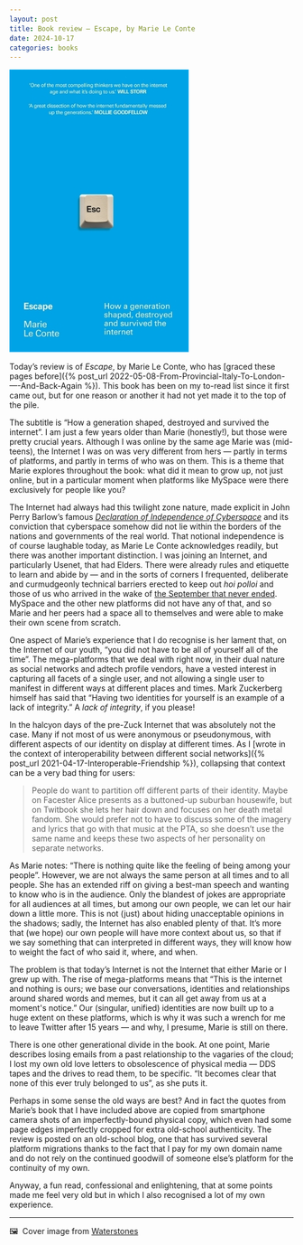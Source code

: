 ```yaml
---
layout: post
title: Book review — Escape, by Marie Le Conte
date: 2024-10-17
categories: books
---
```


![](/images/escape-cover.jpg)

Today’s review is of *Escape*, by Marie Le Conte, who has [graced these pages before]({% post_url 2022-05-08-From-Provincial-Italy-To-London-—-And-Back-Again %}). This book has been on my to-read list since it first came out, but for one reason or another it had not yet made it to the top of the pile.

The subtitle is “How a generation shaped, destroyed and survived the internet”. I am just a few years older than Marie (honestly!), but those were pretty crucial years. Although I was online by the same age Marie was (mid-teens), the Internet I was on was very different from hers — partly in terms of platforms, and partly in terms of who was on them. This is a theme that Marie explores throughout the book: what did it mean to grow up, not just online, but in a particular moment when platforms like MySpace were there exclusively for people like you?

The Internet had always had this twilight zone nature, made explicit in John Perry Barlow’s famous *[Declaration of Independence of Cyberspace](https://www.eff.org/cyberspace-independence)* and its conviction that cyberspace somehow did not lie within the borders of the nations and governments of the real world. That notional independence is of course laughable today, as Marie Le Conte acknowledges readily, but there was another important distinction. I was joining an Internet, and particularly Usenet, that had Elders. There were already rules and etiquette to learn and abide by — and in the sorts of corners I frequented, deliberate and curmudgeonly technical barriers erected to keep out *hoi polloi* and those of us who arrived in the wake of [the September that never ended](https://en.wikipedia.org/wiki/Eternal_September). MySpace and the other new platforms did not have any of that, and so Marie and her peers had a space all to themselves and were able to make their own scene from scratch. 

One aspect of Marie’s experience that I do recognise is her lament that, on the Internet of our youth, “you did not have to be all of yourself all of the time”. The mega-platforms that we deal with right now, in their dual nature as social networks and adtech profile vendors, have a vested interest in capturing all facets of a single user, and not allowing a single user to manifest in different ways at different places and times. Mark Zuckerberg himself has said that “Having two identities for yourself is an example of a lack of integrity.” A *lack of integrity*, if you please!

In the halcyon days of the pre-Zuck Internet that was absolutely not the case. Many if not most of us were anonymous or pseudonymous, with different aspects of our identity on display at different times. As I [wrote in the context of interoperability between different social networks]({% post_url 2021-04-17-Interoperable-Friendship %}), collapsing that context can be a very bad thing for users:

> People do want to partition off different parts of their identity. Maybe on Facester Alice presents as a buttoned-up suburban housewife, but on Twitbook she lets her hair down and focuses on her death metal fandom. She would prefer not to have to discuss some of the imagery and lyrics that go with that music at the PTA, so she doesn’t use the same name and keeps these two aspects of her personality on separate networks.

As Marie notes: “There is nothing quite like the feeling of being among your people”. However, we are not always the same person at all times and to all people. She has an extended riff on giving a best-man speech and wanting to know who is in the audience. Only the blandest of jokes are appropriate for all audiences at all times, but among our own people, we can let our hair down a little more. This is not (just) about hiding unacceptable opinions in the shadows; sadly, the Internet has also enabled plenty of that. It’s more that (we hope) our own people will have more context about us, so that if we say something that can interpreted in different ways, they will know how to weight the fact of who said it, where, and when. 

The problem is that today’s Internet is not the Internet that either Marie or I grew up with. The rise of mega-platforms means that “This is the internet and nothing is ours; we base our conversations, identities and relationships around shared words and memes, but it can all get away from us at a moment's notice.” Our (singular, unified) identities are now built up to a huge extent on these platforms, which is why it was such a wrench for me to leave Twitter after 15 years — and why, I presume, Marie is still on there. 

There is one other generational divide in the book. At one point, Marie describes losing emails from a past relationship to the vagaries of the cloud; I lost my own old love letters to obsolescence of physical media — DDS tapes and the drives to read them, to be specific. “It becomes clear that none of this ever truly belonged to us”, as she puts it. 

Perhaps in some sense the old ways are best? And in fact the quotes from Marie’s book that I have included above are copied from smartphone camera shots of an imperfectly-bound physical copy, which even had some page edges imperfectly cropped for extra old-school authenticity. The review is posted on an old-school blog, one that has survived several platform migrations thanks to the fact that I pay for my own domain name and do not rely on the continued goodwill of someone else’s platform for the continuity of my own. 

Anyway, a fun read, confessional and enlightening, that at some points made me feel very old but in which I also recognised a lot of my own experience.

***

🖼️  Cover image from [Waterstones](https://www.waterstones.com/book/escape/marie-le-conte/9781788705363)